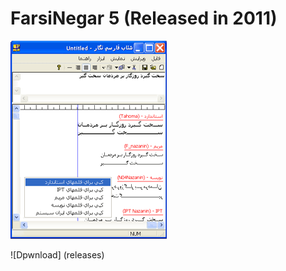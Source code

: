 # FarsiNegar 5 (Released in 2011)

![Main Window Snapshot](Readme/snapshot.gif)

![Dpwnload] (releases)
